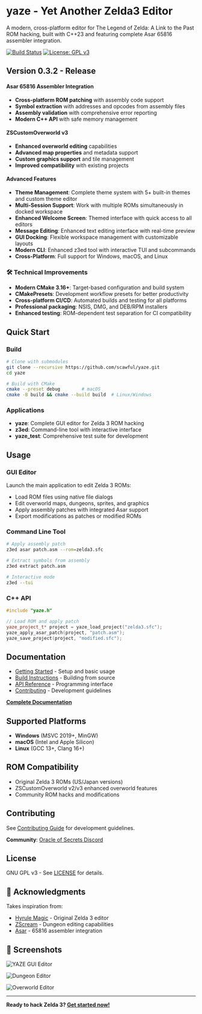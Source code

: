 # yaze - Yet Another Zelda3 Editor

A modern, cross-platform editor for The Legend of Zelda: A Link to the Past ROM hacking, built with C++23 and featuring complete Asar 65816 assembler integration.

[![Build Status](https://github.com/scawful/yaze/workflows/CI/badge.svg)](https://github.com/scawful/yaze/actions)
[![License: GPL v3](https://img.shields.io/badge/License-GPLv3-blue.svg)](https://www.gnu.org/licenses/gpl-3.0)

## Version 0.3.2 - Release

#### Asar 65816 Assembler Integration
- **Cross-platform ROM patching** with assembly code support
- **Symbol extraction** with addresses and opcodes from assembly files
- **Assembly validation** with comprehensive error reporting
- **Modern C++ API** with safe memory management

#### ZSCustomOverworld v3
- **Enhanced overworld editing** capabilities
- **Advanced map properties** and metadata support
- **Custom graphics support** and tile management
- **Improved compatibility** with existing projects

#### Advanced Features
- **Theme Management**: Complete theme system with 5+ built-in themes and custom theme editor
- **Multi-Session Support**: Work with multiple ROMs simultaneously in docked workspace
- **Enhanced Welcome Screen**: Themed interface with quick access to all editors
- **Message Editing**: Enhanced text editing interface with real-time preview
- **GUI Docking**: Flexible workspace management with customizable layouts
- **Modern CLI**: Enhanced z3ed tool with interactive TUI and subcommands
- **Cross-Platform**: Full support for Windows, macOS, and Linux

### 🛠️ Technical Improvements
- **Modern CMake 3.16+**: Target-based configuration and build system
- **CMakePresets**: Development workflow presets for better productivity
- **Cross-platform CI/CD**: Automated builds and testing for all platforms
- **Professional packaging**: NSIS, DMG, and DEB/RPM installers
- **Enhanced testing**: ROM-dependent test separation for CI compatibility

## Quick Start

### Build
```bash
# Clone with submodules
git clone --recursive https://github.com/scawful/yaze.git
cd yaze

# Build with CMake
cmake --preset debug        # macOS
cmake -B build && cmake --build build  # Linux/Windows
```

### Applications
- **yaze**: Complete GUI editor for Zelda 3 ROM hacking
- **z3ed**: Command-line tool with interactive interface
- **yaze_test**: Comprehensive test suite for development

## Usage

### GUI Editor
Launch the main application to edit Zelda 3 ROMs:
- Load ROM files using native file dialogs
- Edit overworld maps, dungeons, sprites, and graphics
- Apply assembly patches with integrated Asar support
- Export modifications as patches or modified ROMs

### Command Line Tool
```bash
# Apply assembly patch
z3ed asar patch.asm --rom=zelda3.sfc

# Extract symbols from assembly
z3ed extract patch.asm

# Interactive mode
z3ed --tui
```

### C++ API
```cpp
#include "yaze.h"

// Load ROM and apply patch
yaze_project_t* project = yaze_load_project("zelda3.sfc");
yaze_apply_asar_patch(project, "patch.asm");
yaze_save_project(project, "modified.sfc");
```

## Documentation

- [Getting Started](docs/01-getting-started.md) - Setup and basic usage
- [Build Instructions](docs/02-build-instructions.md) - Building from source
- [API Reference](docs/04-api-reference.md) - Programming interface
- [Contributing](docs/B1-contributing.md) - Development guidelines

**[Complete Documentation](docs/index.md)**

## Supported Platforms

- **Windows** (MSVC 2019+, MinGW)
- **macOS** (Intel and Apple Silicon)  
- **Linux** (GCC 13+, Clang 16+)
## ROM Compatibility

- Original Zelda 3 ROMs (US/Japan versions)
- ZSCustomOverworld v2/v3 enhanced overworld features
- Community ROM hacks and modifications

## Contributing

See [Contributing Guide](docs/B1-contributing.md) for development guidelines.

**Community**: [Oracle of Secrets Discord](https://discord.gg/MBFkMTPEmk)

## License

GNU GPL v3 - See [LICENSE](LICENSE) for details.

## 🙏 Acknowledgments

Takes inspiration from:
- [Hyrule Magic](https://www.romhacking.net/utilities/200/) - Original Zelda 3 editor
- [ZScream](https://github.com/Zarby89/ZScreamDungeon) - Dungeon editing capabilities
- [Asar](https://github.com/RPGHacker/asar) - 65816 assembler integration

## 📸 Screenshots

![YAZE GUI Editor](https://github.com/scawful/yaze/assets/47263509/8b62b142-1de4-4ca4-8c49-d50c08ba4c8e)

![Dungeon Editor](https://github.com/scawful/yaze/assets/47263509/d8f0039d-d2e4-47d7-b420-554b20ac626f)

![Overworld Editor](https://github.com/scawful/yaze/assets/47263509/34b36666-cbea-420b-af90-626099470ae4)

---

**Ready to hack Zelda 3? [Get started now!](docs/01-getting-started.md)**